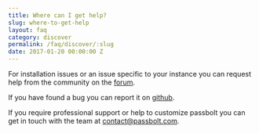 ```yaml
---
title: Where can I get help? 
slug: where-to-get-help
layout: faq
category: discover
permalink: /faq/discover/:slug
date: 2017-01-20 00:00:00 Z
---
```

For installation issues or an issue specific to your instance
you can request help from the community on the [forum](https://community.passbolt.com).

If you have found a bug you can report it on [github](https://github.com/passbolt).

If you require professional support or help to customize passbolt you can get in touch with 
 the team at [contact@passbolt.com](mailto:contact@passbolt.com).

